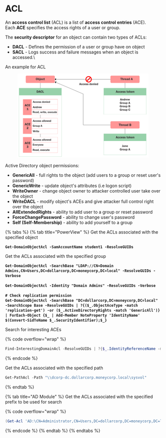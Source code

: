 # ACL

An **access control list** (ACL) is a list of **access control entries** (ACE).\
Each **ACE** specifies the access rights of a user or group.

The **security descriptor** for an object can contain two types of ACLs:

* **DACL** - Defines the permission of  a user or group have on object
* **SACL** - Logs success and failure messages when an object is accessed.\


An example for ACL

<figure><img src="../.gitbook/assets/image (3) (1).png" alt=""><figcaption></figcaption></figure>

Active Directory object permissions:

* **GenericAll** - full rights to the object (add users to a group or reset user's password)
* **GenericWrite** - update object's attributes (i.e logon script)
* **WriteOwner** - change object owner to attacker controlled user take over the object
* **WriteDACL** - modify object's ACEs and give attacker full control right over the object
* **AllExtendedRights** - ability to add user to a group or reset password
* **ForceChangePassword** - ability to change user's password
* **Self (Self-Membership)** - ability to add yourself to a group



{% tabs %}
{% tab title="PowerView" %}
Get the ACLs associated with the specified object

<pre class="language-powershell"><code class="lang-powershell"><strong>Get-DomainObjectAcl -SamAccountName student1 -ResolveGUIDs
</strong></code></pre>

Get the ACLs associated with the specified group

<pre class="language-powershell" data-overflow="wrap"><code class="lang-powershell"><strong>Get-DomainObjectAcl -SearchBase "LDAP://CN=Domain Admins,CN=Users,DC=dollarcorp,DC=moneycorp,DC=local" -ResolveGUIDs -Verbose
</strong><strong>
</strong><strong>Get-DomainObjectAcl -Identity "Domain Admins" -ResolveGUIDs -Verbose
</strong><strong>
</strong><strong># Check replication permission
</strong><strong>Get-DomainObjectAcl -SearchBase "DC=dollarcorp,DC=moneycorp,DC=local" -SearchScope Base -ResolveGUIDs | ?{($_.ObjectAceType -match 'replication-get') -or ($_.ActiveDirectoryRights -match 'GenericAll')} | ForEach-Object {$_ | Add-Member NoteProperty 'IdentityName' $(Convert-SidToName $_.SecurityIdentifier);$_} 
</strong></code></pre>

Search for interesting ACEs

{% code overflow="wrap" %}
```powershell
Find-InterestingDomainAcl -ResolveGUIDs | ?{$_.IdentityReferenceName -match "student1"}
```
{% endcode %}

Get the ACLs associated with the specified path

```powershell
Get-PathAcl -Path "\\dcorp-dc.dollarcorp.moneycorp.local\sysvol"
```
{% endtab %}

{% tab title="AD Module" %}
Get the ACLs associated with the specified prefix to be used for search

{% code overflow="wrap" %}
```powershell
(Get-Acl 'AD:\CN=Administrator,CN=Users,DC=dollarcorp,DC=moneycorp,DC=local').Access
```
{% endcode %}
{% endtab %}
{% endtabs %}


